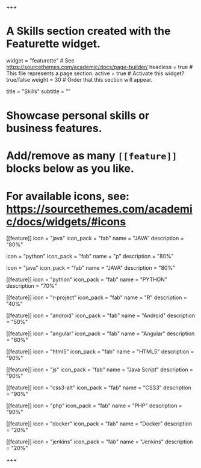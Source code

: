 +++
# A Skills section created with the Featurette widget.
widget = "featurette"  # See https://sourcethemes.com/academic/docs/page-builder/
headless = true  # This file represents a page section.
active = true  # Activate this widget? true/false
weight = 30  # Order that this section will appear.

title = "Skills"
subtitle = ""

# Showcase personal skills or business features.
# 
# Add/remove as many `[[feature]]` blocks below as you like.
# 
# For available icons, see: https://sourcethemes.com/academic/docs/widgets/#icons

[[feature]]
  icon = "java"
  icon_pack = "fab"
  name = "JAVA"
  description = "80%"

  icon = "python"
  icon_pack = "fab"
  name = "p"
  description = "80%"

  icon = "java"
  icon_pack = "fab"
  name = "JAVA"
  description = "80%"

[[feature]]
  icon = "python"
  icon_pack = "fab"
  name = "PYTHON"
  description = "70%"
  
[[feature]]
  icon = "r-project"
  icon_pack = "fab"
  name = "R"
  description = "40%"

[[feature]]
  icon = "android"
  icon_pack = "fab"
  name = "Android"
  description = "50%"

[[feature]]
  icon = "angular"
  icon_pack = "fab"
  name = "Angular"
  description = "60%" 

[[feature]]
  icon = "html5"
  icon_pack = "fab"
  name = "HTML5"
  description = "90%"

[[feature]]
  icon = "js"
  icon_pack = "fab"
  name = "Java Script"
  description = "90%"

[[feature]]
  icon = "css3-alt"
  icon_pack = "fab"
  name = "CSS3"
  description = "90%"

[[feature]]
  icon = "php"
  icon_pack = "fab"
  name = "PHP"
  description = "90%"


[[feature]]
  icon = "docker"
  icon_pack = "fab"
  name = "Docker"
  description = "20%" 

[[feature]]
  icon = "jenkins"
  icon_pack = "fab"
  name = "Jenkins"
  description = "20%"
  

+++
